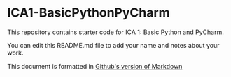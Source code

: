 # ICA1-BasicPythonPyCharm

This repository contains starter code for ICA 1: Basic Python and PyCharm.

You can edit this README.md file to add your name and notes about your work.

This document is formatted in [Github's version of Markdown](https://docs.github.com/en/get-started/writing-on-github/getting-started-with-writing-and-formatting-on-github/basic-writing-and-formatting-syntax)
